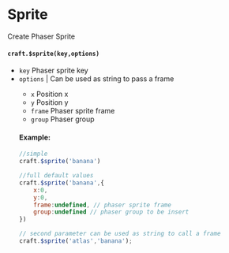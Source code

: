 # Sprite

Create Phaser Sprite

#### `craft.$sprite(key,options)`

- `key` Phaser sprite key
- `options` <Object> | <String> Can be used as string to pass a frame
  - `x` <Number> Position x
  - `y` <Number> Position y
  - `frame` <Number> Phaser sprite frame
  - `group` <Number> Phaser group

<!-- protosTpl -->

#### Example:

```javascript
//simple
craft.$sprite('banana')

//full default values
craft.$sprite('banana',{
	x:0,
	y:0,
	frame:undefined, // phaser sprite frame
	group:undefined // phaser group to be insert
})

// second parameter can be used as string to call a frame
craft.$sprite('atlas','banana');
```
